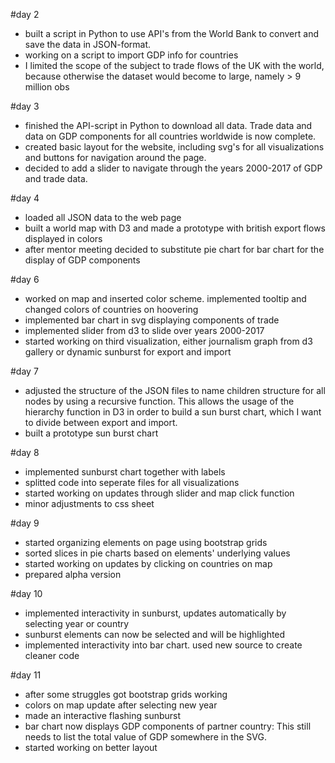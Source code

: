 #day 2
- built a script in Python to use API's from the World Bank to convert and save the data in JSON-format.
- working on a script to import GDP info for countries
- I limited the scope of the subject to trade flows of the UK with the world, because otherwise the dataset would become to large, namely > 9  million obs

#day 3
- finished the API-script in Python to download all data. Trade data and data on GDP components for all countries worldwide is now complete.
- created basic layout for the website, including svg's for all visualizations and buttons for navigation around the page.
- decided to add a slider to navigate through the years 2000-2017 of GDP and trade data.

#day 4
- loaded all JSON data to the web page
- built a world map with D3 and made a prototype with british export flows displayed in colors
- after mentor meeting decided to substitute pie chart for bar chart for the display of GDP components

#day 6
- worked on map and inserted color scheme. implemented tooltip and changed colors of countries on hoovering
- implemented bar chart in svg displaying components of trade
- implemented slider from d3 to slide over years 2000-2017
- started working on third visualization, either journalism graph from d3 gallery or dynamic sunburst for export and import

#day 7
- adjusted the structure of the JSON files to name children structure for all nodes by using a recursive function. This allows the usage of       the hierarchy function in D3 in order to build a sun burst chart, which I want to divide between export and import.
- built a prototype sun burst chart

#day 8
- implemented sunburst chart together with labels
- splitted code into seperate files for all visualizations
- started working on updates through slider and map click function
- minor adjustments to css sheet

#day 9
- started organizing elements on page using bootstrap grids
- sorted slices in pie charts based on elements' underlying values
- started working on updates by clicking on countries on map
- prepared alpha version

#day 10
- implemented interactivity in sunburst, updates automatically by selecting year or country
- sunburst elements can now be selected and will be highlighted
- implemented interactivity into bar chart. used new source to create cleaner code

#day 11
- after some struggles got bootstrap grids working
- colors on map update after selecting new year
- made an interactive flashing sunburst
- bar chart now displays GDP components of partner country: This still needs to list the total value of GDP somewhere in the SVG.
- started working on better layout
